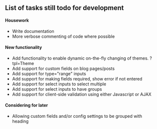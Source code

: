 ## List of tasks still todo for development

#### Housework
- Write documentation
- More verbose commenting of code where possible

#### New functionality
- Add functionality to enable dynamic on-the-fly changing of themes. ?tpl=Theme
- Add support for custom fields on blog pages/posts
- Add support for type="range" inputs
- Add support for making fields required, show error if not entered
- Add support for select inputs to select multiple
- Add support for select inputs to have groups
- Add support for client-side validation using either Javascript or AJAX

#### Considering for later
- Allowing custom fields and/or config settings to be grouped with heading
